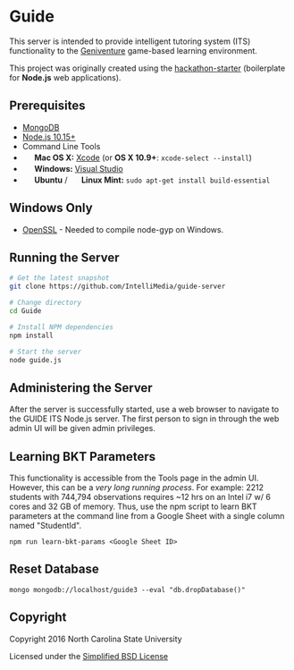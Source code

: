 Guide
=====

This server is intended to provide intelligent tutoring system (ITS) functionality to the [Geniventure](https://concord.org/blog/tag/geniventure/) game-based learning environment.

This project was originally created using the [hackathon-starter](https://github.com/sahat/hackathon-starter) (boilerplate for **Node.js** web applications).

## Prerequisites

- [MongoDB](https://www.mongodb.org/downloads)
- [Node.js 10.15+](http://nodejs.org)
- Command Line Tools
 - <img src="http://deluge-torrent.org/images/apple-logo.gif" height="17">&nbsp;**Mac OS X:** [Xcode](https://itunes.apple.com/us/app/xcode/id497799835?mt=12) (or **OS X 10.9+**: `xcode-select --install`)
 - <img src="http://dc942d419843af05523b-ff74ae13537a01be6cfec5927837dcfe.r14.cf1.rackcdn.com/wp-content/uploads/windows-8-50x50.jpg" height="17">&nbsp;**Windows:** [Visual Studio](https://www.visualstudio.com/products/visual-studio-community-vs)
 - <img src="https://lh5.googleusercontent.com/-2YS1ceHWyys/AAAAAAAAAAI/AAAAAAAAAAc/0LCb_tsTvmU/s46-c-k/photo.jpg" height="17">&nbsp;**Ubuntu** / <img src="https://upload.wikimedia.org/wikipedia/commons/3/3f/Logo_Linux_Mint.png" height="17">&nbsp;**Linux Mint:** `sudo apt-get install build-essential`
 
 ## Windows Only
  - [OpenSSL](https://www.openssl.org/) - Needed to compile node-gyp on Windows.


## Running the Server

```bash
# Get the latest snapshot
git clone https://github.com/IntelliMedia/guide-server

# Change directory
cd Guide

# Install NPM dependencies
npm install

# Start the server
node guide.js
```

## Administering the Server

After the server is successfully started, use a web browser to navigate to the GUIDE ITS Node.js server. The first person to sign in through the web admin UI will be given admin privileges.

## Learning BKT Parameters

This functionality is accessible from the Tools page in the admin UI. However, this can be a *very long running process*. For example: 2212 students with 744,794 observations requires ~12 hrs on an Intel i7 w/ 6 cores and 32 GB of memory. Thus, use the npm script to learn BKT parameters at the command line from a Google Sheet with a single column named "StudentId".

```
npm run learn-bkt-params <Google Sheet ID>
```

## Reset Database

```
mongo mongodb://localhost/guide3 --eval "db.dropDatabase()"
```

## Copyright

Copyright 2016 North Carolina State University

Licensed under the [Simplified BSD License](LICENSE.md)
